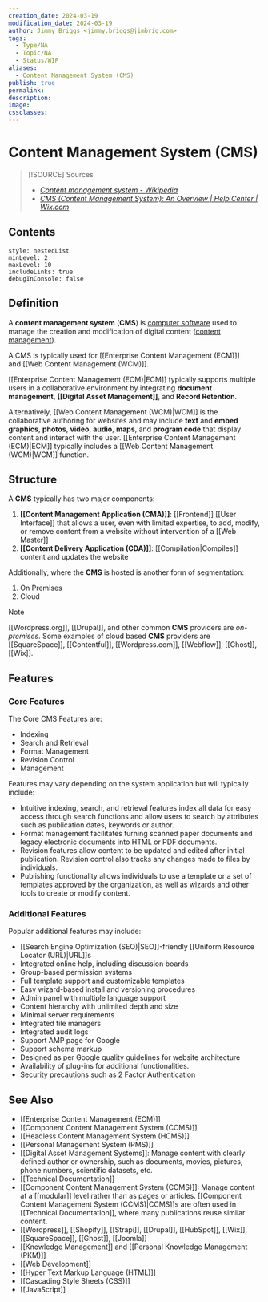 ```yaml
---
creation_date: 2024-03-19
modification_date: 2024-03-19
author: Jimmy Briggs <jimmy.briggs@jimbrig.com>
tags:
  - Type/NA
  - Topic/NA
  - Status/WIP
aliases:
  - Content Management System (CMS)
publish: true
permalink:
description:
image:
cssclasses:
---
```


# Content Management System (CMS)

> [!SOURCE] Sources
> - *[Content management system - Wikipedia](https://en.wikipedia.org/wiki/Content_management_system)*
> - *[CMS (Content Management System): An Overview | Help Center | Wix.com](https://support.wix.com/en/article/cms-content-management-system-an-overview)*

## Contents

```table-of-contents
style: nestedList
minLevel: 2
maxLevel: 10
includeLinks: true
debugInConsole: false
```

## Definition

A **content management system** (**CMS**) is [computer software](https://en.wikipedia.org/wiki/Computer_software "Computer software") used to manage the creation and modification of digital content ([content management](https://en.wikipedia.org/wiki/Content_management "Content management")).

A CMS is typically used for [[Enterprise Content Management (ECM)]] and [[Web Content Management (WCM)]].

[[Enterprise Content Management (ECM)|ECM]] typically supports multiple users in a collaborative environment by integrating **document management**, **[[Digital Asset Management]]**, and **Record Retention**.

Alternatively, [[Web Content Management (WCM)|WCM]] is the collaborative authoring for websites and may include **text** and **embed graphics**, **photos**, **video**, **audio**, **maps**, and **program code** that display content and interact with the user. [[Enterprise Content Management (ECM)|ECM]] typically includes a [[Web Content Management (WCM)|WCM]] function.

## Structure

A **CMS** typically has two major components:

1. **[[Content Management Application (CMA)]]**: [[Frontend]] [[User Interface]] that allows a user, even with limited expertise, to add, modify, or remove content from a website without intervention of a [[Web Master]]
2. **[[Content Delivery Application (CDA)]]**: [[Compilation|Compiles]] content and updates the website

Additionally, where the **CMS** is hosted is another form of segmentation:

1. On Premises
2. Cloud

> [!NOTE]
> [[Wordpress.org]], [[Drupal]], and other common **CMS** providers are *on-premises*.
> Some examples of cloud based **CMS** providers are [[SquareSpace]], [[Contentful]], [[Wordpress.com]], [[Webflow]], [[Ghost]], [[Wix]].

## Features

### Core Features

The Core CMS Features are: 

- Indexing
- Search and Retrieval
- Format Management
- Revision Control
- Management

Features may vary depending on the system application but will typically include:

- Intuitive indexing, search, and retrieval features index all data for easy access through search functions and allow users to search by attributes such as publication dates, keywords or author.
- Format management facilitates turning scanned paper documents and legacy electronic documents into HTML or PDF documents.
- Revision features allow content to be updated and edited after initial publication. Revision control also tracks any changes made to files by individuals.
- Publishing functionality allows individuals to use a template or a set of templates approved by the organization, as well as [wizards](https://en.wikipedia.org/wiki/Wizard_(software) "Wizard (software)") and other tools to create or modify content.

### Additional Features

Popular additional features may include:

- [[Search Engine Optimization (SEO)|SEO]]-friendly [[Uniform Resource Locator (URL)|URL]]s
- Integrated online help, including discussion boards
- Group-based permission systems
- Full template support and customizable templates
- Easy wizard-based install and versioning procedures
- Admin panel with multiple language support
- Content hierarchy with unlimited depth and size
- Minimal server requirements
- Integrated file managers
- Integrated audit logs
- Support AMP page for Google
- Support schema markup
- Designed as per Google quality guidelines for website architecture
- Availability of plug-ins for additional functionalities.
- Security precautions such as 2 Factor Authentication

## See Also

- [[Enterprise Content Management (ECM)]]
- [[Component Content Management System (CCMS)]]
- [[Headless Content Management System (HCMS)]]
- [[Personal Management System (PMS)]]
- [[Digital Asset Management Systems]]: Manage content with clearly defined author or ownership, such as documents, movies, pictures, phone numbers, scientific datasets, etc.
- [[Technical Documentation]]
- [[Component Content Management System (CCMS)]]: Manage content at a [[modular]] level rather than as pages or articles. [[Component Content Management System (CCMS)|CCMS]]s are often used in [[Technical Documentation]], where many publications reuse similar content.
- [[Wordpress]], [[Shopify]], [[Strapi]], [[Drupal]], [[HubSpot]], [[Wix]], [[SquareSpace]], [[Ghost]], [[Joomla]]
- [[Knowledge Management]] and [[Personal Knowledge Management (PKM)]]
- [[Web Development]]
- [[Hyper Text Markup Language (HTML)]]
- [[Cascading Style Sheets (CSS)]]
- [[JavaScript]]

